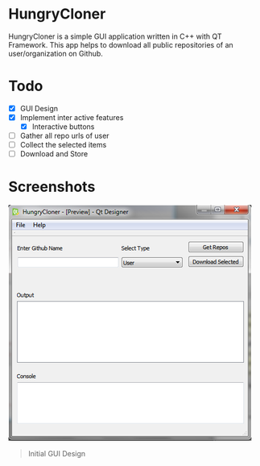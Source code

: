 # HungryCloner

HungryCloner is a simple GUI application written in C++ with QT Framework. This app helps to download all public repositories of an user/organization on Github.

# Todo
- [x] GUI Design
- [x] Implement inter active features
    - [x] Interactive buttons
- [ ] Gather all repo urls of user
- [ ] Collect the selected items
- [ ] Download and Store

# Screenshots
![](./screenshots/initialGUI.png)
> Initial GUI Design
